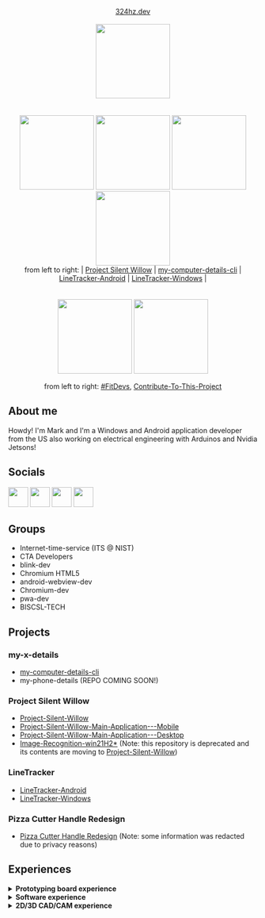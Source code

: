 <p align="center">
  <a align="center" href="https://324hz.dev">324hz.dev</a><br/><br/>
  <a href="https://324hz.dev/"><img src="https://avatars.githubusercontent.com/u/92825997?v=4](https://user-images.githubusercontent.com/92825997/213838045-1aa2944b-5dc5-4b90-84b8-4690de5261b8.png" width="150"/></a><br><br><br>
  <a href="https://github.com/stars/win21H2/lists/project-silent-willow"><img src="https://user-images.githubusercontent.com/92825997/195734501-5d8fcb99-fd95-46bd-987f-cd71f425e52b.png" width="150"/></a>
  <a href="https://github.com/win21H2/my-computer-details-cli"><img src="https://user-images.githubusercontent.com/92825997/227761229-162307ff-8130-4981-9e2f-09eb19f069fd.png" width="150"/></a>
  <a href="https://github.com/win21H2/LineTracker-Android"><img src="https://user-images.githubusercontent.com/92825997/227760896-074940be-aa30-44db-ac13-11a4b9432875.png" width="150"/></a>
  <a href="https://github.com/win21H2/LineTracker-Windows"><img src="https://user-images.githubusercontent.com/92825997/227760896-074940be-aa30-44db-ac13-11a4b9432875.png" width="150"/></a>
  <br>from left to right:
    | <a href="https://github.com/stars/win21H2/lists/project-silent-willow">Project Silent Willow</a> |
    <a href="https://github.com/win21H2/my-computer-details-cli">my-computer-details-cli</a> |
    <a href="https://github.com/win21H2/LineTracker-Android">LineTracker-Android</a> |
    <a href="https://github.com/win21H2/LineTracker-Windows">LineTracker-Windows</a> |
  <br><br><br>
  <a href="https://github.com/FitDevs-withKat"><img src="https://user-images.githubusercontent.com/92825997/195959293-a02e7dca-014f-4de7-9bd7-32200005276c.png" width="150"/></a>
  <a href="https://github.com/Syknapse/Contribute-To-This-Project"><img src="https://user-images.githubusercontent.com/92825997/227754096-bcb46935-fe6f-475b-93d9-0a7f6eae2cae.png" width="150"/></a>
</p>

<p align="center">from left to right:
 <a href="https://github.com/FitDevs-withKat">#FitDevs</a>, 
 <a href="https://github.com/Syknapse/Contribute-To-This-Project">Contribute-To-This-Project</a>
</p>

## About me

Howdy! I'm Mark and I'm a Windows and Android application developer from the US also working on electrical engineering with Arduinos and Nvidia Jetsons!

## Socials
<p>
<img src="https://user-images.githubusercontent.com/92825997/227754440-635b614d-5d0c-49f4-9262-06cf97353150.png" width=40>
  <a href="https://stackoverflow.com/users/19235706/324hz"></a>
</img>
<img src="https://user-images.githubusercontent.com/92825997/227754451-d57ac443-48fd-49b4-b16c-71ca9b1e3e70.png" width=40>
  <a href="https://www.linkedin.com/in/mark-pushisnky/"></a>
</img>
<img src="https://user-images.githubusercontent.com/92825997/227754428-1c7084c7-57db-4f06-bd47-53bcfc57b2fa.png" width=40>
  <a href="https://twitter.com/win21H2"></a>
</img>
<img src="https://user-images.githubusercontent.com/92825997/227754435-66c890b7-e6a1-4a5c-9b6d-c48d9eb542a2.png" width=40>
  <a href="https://www.youtube.com/channel/UCIxhTC2VeyZOCZZvmP-zLDg"></a>
</img>
</p>

## Groups
 - Internet-time-service (ITS @ NIST)<br>
 - CTA Developers<br>
 - blink-dev<br>
 - Chromium HTML5<br>
 - android-webview-dev<br>
 - Chromium-dev<br>
 - pwa-dev<br>
 - BISCSL-TECH<br>

## Projects
### my-x-details
 - <a href="https://github.com/win21H2/my-computer-details-cli">my-computer-details-cli</a>
 - my-phone-details (REPO COMING SOON!)

### Project Silent Willow
 - <a href="https://github.com/win21H2/Project-Silent-Willow">Project-Silent-Willow</a>
 - <a href="https://github.com/win21H2/Project-Silent-Willow-Main-Application---Mobile">Project-Silent-Willow-Main-Application---Mobile</a>
 - <a href="https://github.com/win21H2/Project-Silent-Willow-Main-Application---Desktop-CLI">Project-Silent-Willow-Main-Application---Desktop</a>
 - <a href="https://github.com/win21H2/Image-Recognition-win21H2">Image-Recognition-win21H2*</a>
(Note: this repository is deprecated and its contents are moving to <a href="https://github.com/win21H2/Project-Silent-Willow">Project-Silent-Willow</a>)

### LineTracker
 - <a href="https://github.com/win21H2/LineTracker-Android">LineTracker-Android</a>
 - <a href="https://github.com/win21H2/LineTracker-Windows">LineTracker-Windows</a>

### Pizza Cutter Handle Redesign
 - <a href="https://github.com/win21H2/win21H2/blob/main/The%20Pizza%20Cutter%20Project%20-%20Handle%20Redesign.pdf">Pizza Cutter Handle Redesign</a> (Note: some information was redacted due to privacy reasons)

## Experiences
<details>
<summary><b>Prototyping board experience</b></summary>

 - Nvidia Jetson Nano
 - Google Coral
 - Arduino Uno/Uno Mini
 - Arduino Pro Mini
 - Arduino Pro Micro
 - Arduino Mega 2560
 - Arduino Leonardo
 - Raspberry pi Zero 2W
 - Raspberry pi Pico
 - ESP32 devkitC
 - Lattepanda Alpha
 - Intel Edison
</details>

<details>
<summary><b>Software experience</b></summary>
  
 - Visual Studio 2022
 - Visual Studio 2022 (Preview)
 - Visual Studio Code (Insiders)
 - Android Studio (Beta)
 - GitHub Desktop
 - Arduino IDE (1.8.9 & 2.0.0)
 - Mu Editor
 - Microsoft Power Automate
 - Watch Face Studio
</details>

<details>
<summary><b>2D/3D CAD/CAM experience</b></summary>

 - Ultimaker CURA
 - LTspice XVII
 - KiCAD
 - OpenSim
 - Autodesk Fusion 360
 - Autodesk MoldFlow
 - Autodesk Structural Bridge Design 2022
 - OnShape
 - Blender
 - Flashprint
 - Vernier Graphical Analysis
 - 2D Design
 - SESSA (by NIST)
 - Desmos
 - MoluCAD
</details>
